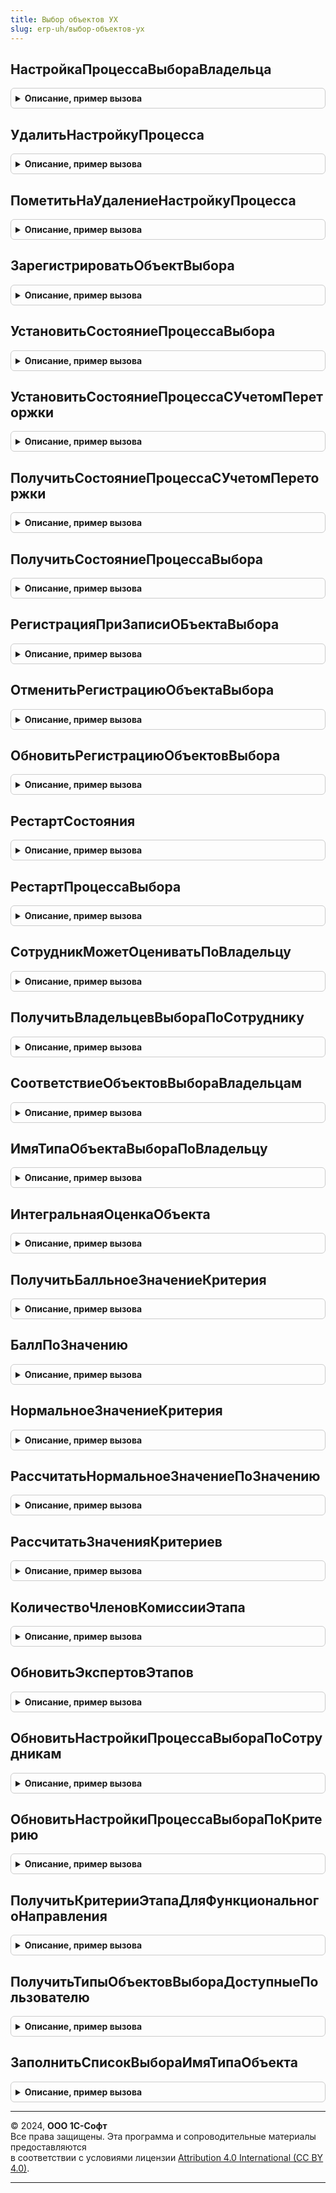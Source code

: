 ```yaml
---
title: Выбор объектов УХ
slug: erp-uh/выбор-объектов-ух
---
```



## НастройкаПроцессаВыбораВладельца
<details style="margin: 1em 0; padding: 0.5em; border: 1px solid #ccc; border-radius: 6px;">

<summary style="font-weight: bold; cursor: pointer;">Описание, пример вызова</summary>

```bsl
//
// Параметры:
//  ВладелецОбъектовВыбора - ОпределяемыйТип.ВладельцыОбъектовВыбора - объект-владелец выбора.
//  СоздаватьНовуюНастройку - Булево - Истина - создать настройку, если ее нет. Ложь - не создавать.
//
// Возвращаемое значение:
//	СправочникСсылка.НастройкиПроцессаВыбора - настройка процесса выбора.
//	ПустаяСсылка() - если флаг СоздаватьНовуюНастройку == Ложь и настройка не существует.
//
Функция НастройкаПроцессаВыбораВладельца(ВладелецОбъектовВыбора, СоздаватьНовуюНастройку=Ложь) Экспорт
```

Пример вызова
```bsl
Результат = ВыборОбъектовУХ.НастройкаПроцессаВыбораВладельца(ВладелецОбъектовВыбора, СоздаватьНовуюНастройку);
```
</details>

## УдалитьНастройкуПроцесса
<details style="margin: 1em 0; padding: 0.5em; border: 1px solid #ccc; border-radius: 6px;">

<summary style="font-weight: bold; cursor: pointer;">Описание, пример вызова</summary>

```bsl

Процедура УдалитьНастройкуПроцесса(ВладелецОбъектовВыбора) Экспорт
```

Пример вызова
```bsl
ВыборОбъектовУХ.УдалитьНастройкуПроцесса(ВладелецОбъектовВыбора) 
```
</details>

## ПометитьНаУдалениеНастройкуПроцесса
<details style="margin: 1em 0; padding: 0.5em; border: 1px solid #ccc; border-radius: 6px;">

<summary style="font-weight: bold; cursor: pointer;">Описание, пример вызова</summary>

```bsl

// Помечает только если настройка
// Вызываем при удалении записи регистра НастройкиПроцессаВыбора
Процедура ПометитьНаУдалениеНастройкуПроцесса(ВладелецОбъектовВыбора) Экспорт
```

Пример вызова
```bsl
ВыборОбъектовУХ.ПометитьНаУдалениеНастройкуПроцесса(ВладелецОбъектовВыбора) 
```
</details>

## ЗарегистрироватьОбъектВыбора
<details style="margin: 1em 0; padding: 0.5em; border: 1px solid #ccc; border-radius: 6px;">

<summary style="font-weight: bold; cursor: pointer;">Описание, пример вызова</summary>

```bsl

Процедура ЗарегистрироватьОбъектВыбора(ВладелецОбъектовВыбора, СсылкаОбъектаВыбора) Экспорт
```

Пример вызова
```bsl
ВыборОбъектовУХ.ЗарегистрироватьОбъектВыбора(ВладелецОбъектовВыбора, СсылкаОбъектаВыбора) 
```
</details>

## УстановитьСостояниеПроцессаВыбора
<details style="margin: 1em 0; padding: 0.5em; border: 1px solid #ccc; border-radius: 6px;">

<summary style="font-weight: bold; cursor: pointer;">Описание, пример вызова</summary>

```bsl

Процедура УстановитьСостояниеПроцессаВыбора(ВладелецОбъектовВыбора, ТекущийЭтапВыбора, ПроцессВыбораЗавершен = Ложь, НомерПереторжкиВход = 0) Экспорт
```

Пример вызова
```bsl
ВыборОбъектовУХ.УстановитьСостояниеПроцессаВыбора(ВладелецОбъектовВыбора, ТекущийЭтапВыбора, ПроцессВыбораЗавершен, НомерПереторжкиВход);
```
</details>

## УстановитьСостояниеПроцессаСУчетомПереторжки
<details style="margin: 1em 0; padding: 0.5em; border: 1px solid #ccc; border-radius: 6px;">

<summary style="font-weight: bold; cursor: pointer;">Описание, пример вызова</summary>

```bsl

// Устанавливает в этапе выбора ЭтапВход для объекта ВладелецОбъектовВыбораВход
// состояние выбора ПроцессВыбораЗавершен. При необходимости записывает номер переторжки.
Процедура УстановитьСостояниеПроцессаСУчетомПереторжки(ВладелецОбъектовВыбораВход, ЭтапВход, ПроцессВыбораЗавершен = Ложь) Экспорт
```

Пример вызова
```bsl
ВыборОбъектовУХ.УстановитьСостояниеПроцессаСУчетомПереторжки(ВладелецОбъектовВыбораВход, ЭтапВход, ПроцессВыбораЗавершен);
```
</details>

## ПолучитьСостояниеПроцессаСУчетомПереторжки
<details style="margin: 1em 0; padding: 0.5em; border: 1px solid #ccc; border-radius: 6px;">

<summary style="font-weight: bold; cursor: pointer;">Описание, пример вызова</summary>

```bsl

// Возвращает структуру описания состояния для объекта выбора ВладелецОбъектовВыбораВход.
// При необходимости учитывает текущий номер переторжки.
Функция ПолучитьСостояниеПроцессаСУчетомПереторжки(ВладелецОбъектовВыбораВход) Экспорт
```

Пример вызова
```bsl
Результат = ВыборОбъектовУХ.ПолучитьСостояниеПроцессаСУчетомПереторжки(ВладелецОбъектовВыбораВход) 
```
</details>

## ПолучитьСостояниеПроцессаВыбора
<details style="margin: 1em 0; padding: 0.5em; border: 1px solid #ccc; border-radius: 6px;">

<summary style="font-weight: bold; cursor: pointer;">Описание, пример вызова</summary>

```bsl

Функция ПолучитьСостояниеПроцессаВыбора(ВладелецОбъектовВыбора, НомерПереторжкиВход = Неопределено) Экспорт
```

Пример вызова
```bsl
Результат = ВыборОбъектовУХ.ПолучитьСостояниеПроцессаВыбора(ВладелецОбъектовВыбора, НомерПереторжкиВход);
```
</details>

## РегистрацияПриЗаписиОБъектаВыбора
<details style="margin: 1em 0; padding: 0.5em; border: 1px solid #ccc; border-radius: 6px;">

<summary style="font-weight: bold; cursor: pointer;">Описание, пример вызова</summary>

```bsl

// Регистрирует объект выбора.
// Вызывается из подписки на событие РегистрацияОбъектаСравненияПриЗаписи.
//
Процедура РегистрацияПриЗаписиОБъектаВыбора(Источник, Отказ) Экспорт
```

Пример вызова
```bsl
ВыборОбъектовУХ.РегистрацияПриЗаписиОБъектаВыбора(Источник, Отказ) 
```
</details>

## ОтменитьРегистрациюОбъектаВыбора
<details style="margin: 1em 0; padding: 0.5em; border: 1px solid #ccc; border-radius: 6px;">

<summary style="font-weight: bold; cursor: pointer;">Описание, пример вызова</summary>

```bsl

// Очищает все регистры по измерениям объекта и владельца выбора.
//
Процедура ОтменитьРегистрациюОбъектаВыбора(ВладелецОбъектовВыбора, ОбъектВыбора) Экспорт
```

Пример вызова
```bsl
ВыборОбъектовУХ.ОтменитьРегистрациюОбъектаВыбора(ВладелецОбъектовВыбора, ОбъектВыбора) 
```
</details>

## ОбновитьРегистрациюОбъектовВыбора
<details style="margin: 1em 0; padding: 0.5em; border: 1px solid #ccc; border-radius: 6px;">

<summary style="font-weight: bold; cursor: pointer;">Описание, пример вызова</summary>

```bsl

// Параметры:
//	ВладелецОбъектовВыбора - ОпределяемыйТип.ОбъектыВыбора, либо Справочник.НастройкиПроцессаВыбора
//		В первом случае отбор объектов делаем по владельцу.
//		Во втором, по всем владельцам связанным с настройкой (по умолчанию: один владелец - одна настройка).
//
Процедура ОбновитьРегистрациюОбъектовВыбора(ВладелецОбъектовВыбора) Экспорт
```

Пример вызова
```bsl
ВыборОбъектовУХ.ОбновитьРегистрациюОбъектовВыбора(ВладелецОбъектовВыбора) 
```
</details>

## РестартСостояния
<details style="margin: 1em 0; padding: 0.5em; border: 1px solid #ccc; border-radius: 6px;">

<summary style="font-weight: bold; cursor: pointer;">Описание, пример вызова</summary>

```bsl

// Сбрасывает состояние процесса выбора по объекту ВладелецОбъектовВыбораВход
// на первый этап ЭтапВход.
Процедура РестартСостояния(ВладелецОбъектовВыбораВход, ЭтапВход) Экспорт
```

Пример вызова
```bsl
ВыборОбъектовУХ.РестартСостояния(ВладелецОбъектовВыбораВход, ЭтапВход) 
```
</details>

## РестартПроцессаВыбора
<details style="margin: 1em 0; padding: 0.5em; border: 1px solid #ccc; border-radius: 6px;">

<summary style="font-weight: bold; cursor: pointer;">Описание, пример вызова</summary>

```bsl

Процедура РестартПроцессаВыбора(ВладелецОбъектовВыбора) Экспорт
```

Пример вызова
```bsl
ВыборОбъектовУХ.РестартПроцессаВыбора(ВладелецОбъектовВыбора) 
```
</details>

## СотрудникМожетОцениватьПоВладельцу
<details style="margin: 1em 0; padding: 0.5em; border: 1px solid #ccc; border-radius: 6px;">

<summary style="font-weight: bold; cursor: pointer;">Описание, пример вызова</summary>

```bsl

// Возвращает:
//	Булево - Истина - сотрудник может оценивать объект.
//		Ложь - сотрудник не может оценивать объект.
//
Функция СотрудникМожетОцениватьПоВладельцу(Сотрудник, ВладелецОбъектовВыбора) Экспорт
```

Пример вызова
```bsl
Результат = ВыборОбъектовУХ.СотрудникМожетОцениватьПоВладельцу(Сотрудник, ВладелецОбъектовВыбора) 
```
</details>

## ПолучитьВладельцевВыбораПоСотруднику
<details style="margin: 1em 0; padding: 0.5em; border: 1px solid #ccc; border-radius: 6px;">

<summary style="font-weight: bold; cursor: pointer;">Описание, пример вызова</summary>

```bsl

// Возвращает:
//	Массив, элементы - ОпределяемыйТип.ВладельцыОбъектовВыбора, у которых в настройках процесса выбора указан данный сотрудник.
//
Функция ПолучитьВладельцевВыбораПоСотруднику(Сотрудник, ПроверитьВозможностьЗакрыватьЭтапОценки=Ложь, ТолькоАктивные=Ложь) Экспорт
```

Пример вызова
```bsl
Результат = ВыборОбъектовУХ.ПолучитьВладельцевВыбораПоСотруднику(Сотрудник, ПроверитьВозможностьЗакрыватьЭтапОценки, ТолькоАктивные);
```
</details>

## СоответствиеОбъектовВыбораВладельцам
<details style="margin: 1em 0; padding: 0.5em; border: 1px solid #ccc; border-radius: 6px;">

<summary style="font-weight: bold; cursor: pointer;">Описание, пример вызова</summary>

```bsl

// Возвращает соответствие типов объектов выбора типам их владельцев.
// Ключ - тип владельца объектов выбора.
// Значение - строка с именем типа объекта выбора, как для функции Тип().
//
Функция СоответствиеОбъектовВыбораВладельцам() Экспорт
```

Пример вызова
```bsl
Результат = ВыборОбъектовУХ.СоответствиеОбъектовВыбораВладельцам() 
```
</details>

## ИмяТипаОбъектаВыбораПоВладельцу
<details style="margin: 1em 0; padding: 0.5em; border: 1px solid #ccc; border-radius: 6px;">

<summary style="font-weight: bold; cursor: pointer;">Описание, пример вызова</summary>

```bsl

// По типу владельца получаем имя типа объекта выбора.
// Параметры:
//	ТипВладельца - Строка - типа владельца из множества ОперделяемыйТип.ВладельцыОбъектовВыбора. Если строка, то как для функции Тип().
//	ТипРезультата - Число. Определяет тип возвращаемого результата:
//		0 - Строка, имя типа, как для функции Тип();
//		1 - Тип;
//		2 - ОбъектМетаданных по типу.
//
// Возвращает:
//	Строка, Тип, ОбъектМетаданных - описание типа объекта выбора (из множества типов ОпределяемыйТип.ОбъектыВыбора).
//
Функция ИмяТипаОбъектаВыбораПоВладельцу(ТипВладельца, ТипРезультата=0) Экспорт
```

Пример вызова
```bsl
Результат = ВыборОбъектовУХ.ИмяТипаОбъектаВыбораПоВладельцу(ТипВладельца, ТипРезультата);
```
</details>

## ИнтегральнаяОценкаОбъекта
<details style="margin: 1em 0; padding: 0.5em; border: 1px solid #ccc; border-radius: 6px;">

<summary style="font-weight: bold; cursor: pointer;">Описание, пример вызова</summary>

```bsl

// Получить интегральную оценку объекта.
Функция ИнтегральнаяОценкаОбъекта(ВладелецОбъектовВыбора, ОбъектОценки, ЭтапОценки=Неопределено, ТолькоВыбранныйЭтап=Ложь) Экспорт
```

Пример вызова
```bsl
Результат = ВыборОбъектовУХ.ИнтегральнаяОценкаОбъекта(ВладелецОбъектовВыбора, ОбъектОценки, ЭтапОценки, ТолькоВыбранныйЭтап);
```
</details>

## ПолучитьБалльноеЗначениеКритерия
<details style="margin: 1em 0; padding: 0.5em; border: 1px solid #ccc; border-radius: 6px;">

<summary style="font-weight: bold; cursor: pointer;">Описание, пример вызова</summary>

```bsl

// Рассчитываем нормальное значение критерия.
// Параметры:
//	ВладелецОбъектовВыбора - ОпределяемыйТип.ВладельцыОбъектовВыбора, определяет настройки критерия.
//	Критерий - СправочникСсылка.КритерииВыбора.
//	Значение - Число, значение критерия, которое ввел пользователь.
// Возвращает: Число - нормальное значение, умноженное на вес критерия, а также,
//	либо отнесенное к баллу 0-5 (и поделенное на 5, для приведения к диапазону 0..1),
//	либо приводим к дипазону 0-1 по отношению к минимальному и максимальному значению критерия.
//
Функция ПолучитьБалльноеЗначениеКритерия(ВладелецОбъектовВыбора, Критерий, Знач Значение) Экспорт
```

Пример вызова
```bsl
Результат = ВыборОбъектовУХ.ПолучитьБалльноеЗначениеКритерия(ВладелецОбъектовВыбора, Критерий, Значение) 
```
</details>

## БаллПоЗначению
<details style="margin: 1em 0; padding: 0.5em; border: 1px solid #ccc; border-radius: 6px;">

<summary style="font-weight: bold; cursor: pointer;">Описание, пример вызова</summary>

```bsl

// Получить балл по "сырому" значению критерия. Проверяем вхождение переменной Значение в один из диапазонов [От0,До0), [От1,До1), ... [От5,До5].
// Если такой интервал найден, то возвращаем его номер 0..5. Если не найдено, то возвращаем 0.
// Параметры:
//	Значение - Число, проверяемое значение.
//	ОписаниеБаллов - Структура:
//		От0..5 - Число, значение нижней границы для проверки вхождения значения в диапазон 0..5.
//		До0..5 - Число, значение верхней границы для проверки вхождения значения в диапазон 0..5.
// Возвращаем Число, номер диапазона от 0 до 5.
//
Функция БаллПоЗначению(Значение, ОписаниеБаллов) Экспорт
```

Пример вызова
```bsl
Результат = ВыборОбъектовУХ.БаллПоЗначению(Значение, ОписаниеБаллов) 
```
</details>

## НормальноеЗначениеКритерия
<details style="margin: 1em 0; padding: 0.5em; border: 1px solid #ccc; border-radius: 6px;">

<summary style="font-weight: bold; cursor: pointer;">Описание, пример вызова</summary>

```bsl

// Рассчитываем нормальное значение критерия.
// Параметры:
//	ВладелецОбъектовВыбора - ОпределяемыйТип.ВладельцыОбъектовВыбора, определяет настройки критерия.
//	Критерий - СправочникСсылка.КритерииВыбора.
//	Значение - Число, значение критерия, которое ввел пользователь.
// Возвращает: Число - нормальное значение, умноженное на вес критерия, а также,
//	либо отнесенное к баллу 0-5 (и поделенное на 5, для приведения к диапазону 0..1),
//	либо приводим к дипазону 0-1 по отношению к минимальному и максимальному значению критерия.
//
Функция НормальноеЗначениеКритерия(ВладелецОбъектовВыбора, Критерий, Значение) Экспорт
```

Пример вызова
```bsl
Результат = ВыборОбъектовУХ.НормальноеЗначениеКритерия(ВладелецОбъектовВыбора, Критерий, Значение) 
```
</details>

## РассчитатьНормальноеЗначениеПоЗначению
<details style="margin: 1em 0; padding: 0.5em; border: 1px solid #ccc; border-radius: 6px;">

<summary style="font-weight: bold; cursor: pointer;">Описание, пример вызова</summary>

```bsl

Функция РассчитатьНормальноеЗначениеПоЗначению(Значение, ПараметрыРасчета) Экспорт
```

Пример вызова
```bsl
Результат = ВыборОбъектовУХ.РассчитатьНормальноеЗначениеПоЗначению(Значение, ПараметрыРасчета));
```
</details>

## РассчитатьЗначенияКритериев
<details style="margin: 1em 0; padding: 0.5em; border: 1px solid #ccc; border-radius: 6px;">

<summary style="font-weight: bold; cursor: pointer;">Описание, пример вызова</summary>

```bsl

// Рассчитываем значения критериев по владельцу выбора (настройке выбора) для всех этапов процесса выбора
// Параметры:
//	ВладелецОбъектовВыборка - ОпределяемыйТип.ВладельцыОбъектовВыбора.
//
Процедура РассчитатьЗначенияКритериев(ВладелецОбъектовВыбора) Экспорт
```

Пример вызова
```bsl
ВыборОбъектовУХ.РассчитатьЗначенияКритериев(ВладелецОбъектовВыбора) 
```
</details>

## КоличествоЧленовКомиссииЭтапа
<details style="margin: 1em 0; padding: 0.5em; border: 1px solid #ccc; border-radius: 6px;">

<summary style="font-weight: bold; cursor: pointer;">Описание, пример вызова</summary>

```bsl

Функция КоличествоЧленовКомиссииЭтапа(НастройкаПроцессаВыбора, ЭтапВыбора) Экспорт
```

Пример вызова
```bsl
Результат = ВыборОбъектовУХ.КоличествоЧленовКомиссииЭтапа(НастройкаПроцессаВыбора, ЭтапВыбора) 
```
</details>

## ОбновитьЭкспертовЭтапов
<details style="margin: 1em 0; padding: 0.5em; border: 1px solid #ccc; border-radius: 6px;">

<summary style="font-weight: bold; cursor: pointer;">Описание, пример вызова</summary>

```bsl

Процедура ОбновитьЭкспертовЭтапов(НастройкаПроцессаВыбора) Экспорт
```

Пример вызова
```bsl
ВыборОбъектовУХ.ОбновитьЭкспертовЭтапов(НастройкаПроцессаВыбора) 
```
</details>

## ОбновитьНастройкиПроцессаВыбораПоСотрудникам
<details style="margin: 1em 0; padding: 0.5em; border: 1px solid #ccc; border-radius: 6px;">

<summary style="font-weight: bold; cursor: pointer;">Описание, пример вызова</summary>

```bsl

Процедура ОбновитьНастройкиПроцессаВыбораПоСотрудникам(мСотрудников) Экспорт
```

Пример вызова
```bsl
ВыборОбъектовУХ.ОбновитьНастройкиПроцессаВыбораПоСотрудникам(мСотрудников) 
```
</details>

## ОбновитьНастройкиПроцессаВыбораПоКритерию
<details style="margin: 1em 0; padding: 0.5em; border: 1px solid #ccc; border-radius: 6px;">

<summary style="font-weight: bold; cursor: pointer;">Описание, пример вызова</summary>

```bsl

Процедура ОбновитьНастройкиПроцессаВыбораПоКритерию(КритерийОценки) Экспорт
```

Пример вызова
```bsl
ВыборОбъектовУХ.ОбновитьНастройкиПроцессаВыбораПоКритерию(КритерийОценки) 
```
</details>

## ПолучитьКритерииЭтапаДляФункциональногоНаправления
<details style="margin: 1em 0; padding: 0.5em; border: 1px solid #ccc; border-radius: 6px;">

<summary style="font-weight: bold; cursor: pointer;">Описание, пример вызова</summary>

```bsl

// Возвращает массив структур с описанием критериев для указанного этапа и функционального направления.
// Параметры:
//	НастройкаПроцессаВыбора - СправочникСсылка.НастройкиПроцессаВыбора - обязательный, настройка выбора по которой читаем данные.
//	ЭтапОценки - СправочникСсылка.ЭтапыОценки - необязательный, если не указан, то возвращает критерии по всем этапам.
//		Иначе используется как фильтр для отбора критериев.
//	ФункциональноеНаправление - СправочникСсылка.ФункциональныеНаправления - необязательный, если передано значение, то
//		возвращаются критерии без функционального направления ИС указанным функциональным направлением.
//		Если значение не указано, то возвращаются только критерии без функционального направления.
//
Функция ПолучитьКритерииЭтапаДляФункциональногоНаправления(НастройкаПроцессаВыбора, ЭтапОценки, ФункциональноеНаправление) Экспорт
```

Пример вызова
```bsl
Результат = ВыборОбъектовУХ.ПолучитьКритерииЭтапаДляФункциональногоНаправления(НастройкаПроцессаВыбора, ЭтапОценки, ФункциональноеНаправление) 
```
</details>

## ПолучитьТипыОбъектовВыбораДоступныеПользователю
<details style="margin: 1em 0; padding: 0.5em; border: 1px solid #ccc; border-radius: 6px;">

<summary style="font-weight: bold; cursor: pointer;">Описание, пример вызова</summary>

```bsl

// Получить массив типов владельцев объектов выбора достуных пользователю
// Параметры:
//	Пользователь - СправочникСсылка.Пользователи - пользователь для которого проверяем доступность типов
//
// Возвращает:
//	Массив, элементы - Тип как подмножество определяемого типа "ВладельцыОбъектовВыбора"
Функция ПолучитьТипыОбъектовВыбораДоступныеПользователю(Пользователь) Экспорт
```

Пример вызова
```bsl
Результат = ВыборОбъектовУХ.ПолучитьТипыОбъектовВыбораДоступныеПользователю(Пользователь) 
```
</details>

## ЗаполнитьСписокВыбораИмяТипаОбъекта
<details style="margin: 1em 0; padding: 0.5em; border: 1px solid #ccc; border-radius: 6px;">

<summary style="font-weight: bold; cursor: pointer;">Описание, пример вызова</summary>

```bsl

// Производит заполнение списка выбора СписокВыбораВход для реквизита
// ИмяТипаОбъекта на форме.
Процедура ЗаполнитьСписокВыбораИмяТипаОбъекта(СписокВыбораВход) Экспорт
```

Пример вызова
```bsl
ВыборОбъектовУХ.ЗаполнитьСписокВыбораИмяТипаОбъекта(СписокВыбораВход) 
```
</details>

---

© 2024, **ООО 1С-Софт**  
Все права защищены. Эта программа и сопроводительные материалы предоставляются  
в соответствии с условиями лицензии [Attribution 4.0 International (CC BY 4.0)](https://creativecommons.org/licenses/by/4.0/legalcode).

---
